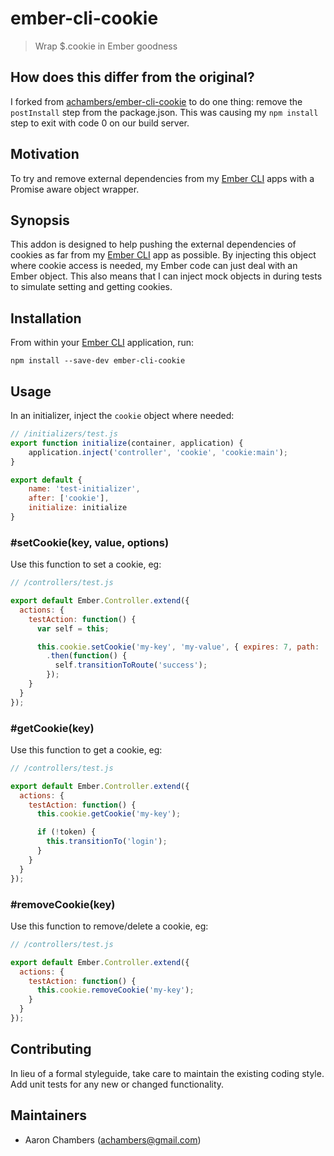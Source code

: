 # ember-cli-cookie

> Wrap $.cookie in Ember goodness

## How does this differ from the original?

I forked from [achambers/ember-cli-cookie](https://github.com/achambers/ember-cli-cookie) to do one thing: remove the `postInstall` step from the package.json. This was causing my `npm install` step to exit with code 0 on our build server.

## Motivation

To try and remove external dependencies from my [Ember CLI][1] apps with a Promise aware object wrapper.

## Synopsis

This addon is designed to help pushing the external dependencies of cookies as far from my [Ember CLI][1] app as possible.
By injecting this object where cookie access is needed, my Ember code can just deal with an Ember object.  This also
means that I can inject mock objects in during tests to simulate setting and getting cookies.

## Installation

From within your [Ember CLI][1] application, run:

```shell
npm install --save-dev ember-cli-cookie
```

## Usage

In an initializer, inject the `cookie` object where needed:

```javascript
// /initializers/test.js
export function initialize(container, application) {
    application.inject('controller', 'cookie', 'cookie:main');
}

export default {
    name: 'test-initializer',
    after: ['cookie'],
    initialize: initialize
}
```

### \#setCookie(key, value, options)

Use this function to set a cookie, eg:

```javascript
// /controllers/test.js

export default Ember.Controller.extend({
  actions: {
    testAction: function() {
      var self = this;

      this.cookie.setCookie('my-key', 'my-value', { expires: 7, path: '/' })
        .then(function() {
          self.transitionToRoute('success');
        });
    }
  }
});
```

### \#getCookie(key)

Use this function to get a cookie, eg:

```javascript
// /controllers/test.js

export default Ember.Controller.extend({
  actions: {
    testAction: function() {
      this.cookie.getCookie('my-key');

      if (!token) {
        this.transitionTo('login');
      }
    }
  }
});
```

### \#removeCookie(key)

Use this function to remove/delete a cookie, eg:

```javascript
// /controllers/test.js

export default Ember.Controller.extend({
  actions: {
    testAction: function() {
      this.cookie.removeCookie('my-key');
    }
  }
});
```

## Contributing
In lieu of a formal styleguide, take care to maintain the existing coding style. Add unit tests for any new or changed functionality.

## Maintainers

- Aaron Chambers (achambers@gmail.com)

[1]: http://ember-cli.com "Ember CLI"
